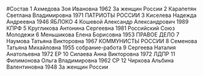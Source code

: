 #Состав
1 Ахмедова Зоя Ивановна 1962 За женщин России
2 Карапетян Светлана Владимировна 1971 ПАТРИОТЫ РОССИИ
3 Киселева Надежда Андреевна 1946 ЯБЛОКО
4 Кошевой Александр Александрович 1989 КПРФ
5 Кругликова Антонина Сергеевна 1981 Российский Союз Молодежи
6 Меньшикова Елена Борисовна 1953 ПРАВОЕ ДЕЛО
7 Наумова Татьяна Викторовна 1967 КОММУНИСТЫ РОССИИ
8 Семенова Татьяна Михайловна 1955 собрание-работа
9 Сергеева Наталия Анатольевна 1972 ЕР
10 Силаева Анна Викторовна 1972 ЛДПР
11 Филимонова Ольга Владимировна 1962 СР
12 Чиркова Альбина Валентиновна 1948 За женщин России
